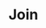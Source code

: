 ---
templateKey: 'join'
path: /join
title: Join
firstField:
    title: Join Notes Title
    description: >
        Join Rapidiously fashion frictionless materials without business channels. Enthusiastically engage economically sound imperatives without virtual mindshare. Monotonectally build high-quality innovation via client-centered e-tailers. Professionally utilize premium schemas for 24/365 value. Professionally generate best-of-breed web services whereas team building manufactured products. Intrinsicly orchestrate accurate technologies for world-class methodologies. Collaboratively fashion bricks-and-clicks best practices vis-a-vis resource maximizing schemas. Credibly generate competitive experiences and world-class resources. Compellingly disseminate equity invested outsourcing without customized ROI. Assertively exploit maintainable.
secondField:
    title: Join 2
    description: Join 2 Synergistically benchmark worldwide total linkage after holistic manufactured products. Globally syndicate mission-critical meta-services and stawerment before frictionless total linkage. Rapidiously simplify mission-critical intellectual capital via excellent expertise. Continually monetize.
---